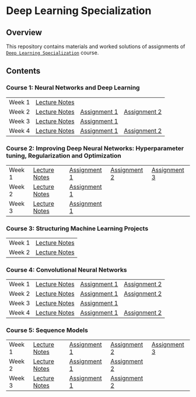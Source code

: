 # Deep Learning Specialization

## Overview
This repository contains materials and worked solutions of assignments of [`Deep Learning Specialization`](https://www.coursera.org/specializations/deep-learning) course.

## Contents

### Course 1: Neural Networks and Deep Learning

<table>
<tr>
    <td>Week 1</td>
    <td><a href="https://github.com/jihoon1990/Coursera_Deep_Learning/tree/master/Course_1_-_Neural_Networks_and_Deep_Learning/Week_1">Lecture Notes</a></td>
    <td></td>
    <td></td>
</tr>
<tr>
    <td>Week 2</td>
    <td><a href="https://github.com/jihoon1990/Coursera_Deep_Learning/tree/master/Course_1_-_Neural_Networks_and_Deep_Learning/Week_2">Lecture Notes</a></td>
    <td><a href="https://nbviewer.jupyter.org/github/jihoon1990/Coursera_Deep_Learning/blob/master/Course_1_-_Neural_Networks_and_Deep_Learning/Week_2/assignment/Python_Basics_with_Numpy_v3.ipynb">Assignment 1</a></td>
    <td><a href="https://nbviewer.jupyter.org/github/jihoon1990/Coursera_Deep_Learning/blob/master/Course_1_-_Neural_Networks_and_Deep_Learning/Week_2/assignment/Logistic_Regression_with_a_Neural_Network_Mindset_v3.ipynb">Assignment 2</a></td>
</tr>
<tr>
    <td>Week 3</td>
    <td><a href="https://github.com/jihoon1990/Coursera_Deep_Learning/tree/master/Course_1_-_Neural_Networks_and_Deep_Learning/Week_3">Lecture Notes</a></td>
    <td><a href="https://nbviewer.jupyter.org/github/jihoon1990/Coursera_Deep_Learning/blob/master/Course_1_-_Neural_Networks_and_Deep_Learning/Week_3/assignment/Planar_data_classification_with_one_hidden_layer_v3.ipynb">Assignment 1</a></td>
    <td></td>
</tr>
<tr>
    <td>Week 4</td>
    <td><a href="https://github.com/jihoon1990/Coursera_Deep_Learning/tree/master/Course_1_-_Neural_Networks_and_Deep_Learning/Week_4">Lecture Notes</a></td>
    <td><a href="https://nbviewer.jupyter.org/github/jihoon1990/Coursera_Deep_Learning/blob/master/Course_1_-_Neural_Networks_and_Deep_Learning/Week_4/assignment/Building_your_Deep_Neural_Network_-_Step_by_Step_v3.ipynb">Assignment 1</a></td>
    <td><a href="https://nbviewer.jupyter.org/github/jihoon1990/Coursera_Deep_Learning/blob/master/Course_1_-_Neural_Networks_and_Deep_Learning/Week_4/assignment/Deep_Neural_Network_-_Application_v3.ipynb">Assignment 2</a></td>
</tr>
</table>

### Course 2: Improving Deep Neural Networks: Hyperparameter tuning, Regularization and Optimization

<table>
<tr>
    <td>Week 1</td>
    <td><a href="https://github.com/jihoon1990/Coursera_Deep_Learning/tree/master/Course_2_-_Improving_Deep_Neural_Networks/Week_1">Lecture Notes</a></td>
    <td><a href="https://nbviewer.jupyter.org/github/jihoon1990/Coursera_Deep_Learning/blob/master/Course_2_-_Improving_Deep_Neural_Networks/Week_1/assignment/Initialization.ipynb">Assignment 1</a></td>
    <td><a href="https://nbviewer.jupyter.org/github/jihoon1990/Coursera_Deep_Learning/blob/master/Course_2_-_Improving_Deep_Neural_Networks/Week_1/assignment/Regularization.ipynb">Assignment 2</a></td>
    <td><a href="https://nbviewer.jupyter.org/github/jihoon1990/Coursera_Deep_Learning/blob/master/Course_2_-_Improving_Deep_Neural_Networks/Week_1/assignment/Gradient_Checking.ipynb">Assignment 3</a></td>
</tr>
<tr>
    <td>Week 2</td>
    <td><a href="https://github.com/jihoon1990/Coursera_Deep_Learning/tree/master/Course_2_-_Improving_Deep_Neural_Networks/Week_2">Lecture Notes</a></td>
    <td><a href="https://nbviewer.jupyter.org/github/jihoon1990/Coursera_Deep_Learning/blob/master/Course_2_-_Improving_Deep_Neural_Networks/Week_2/assignment/Optimization_methods.ipynb">Assignment 1</a></td>
</tr>
<tr>
    <td>Week 3</td>
    <td><a href="https://github.com/jihoon1990/Coursera_Deep_Learning/tree/master/Course_2_-_Improving_Deep_Neural_Networks/Week_3">Lecture Notes</a></td>
    <td><a href="https://nbviewer.jupyter.org/github/jihoon1990/Coursera_Deep_Learning/blob/master/Course_2_-_Improving_Deep_Neural_Networks/Week_3/assignment/Tensorflow_Tutorial.ipynb">Assignment 1</a></td>
</tr>
</table>

### Course 3: Structuring Machine Learning Projects

<table>
<tr>
<tr>
    <td>Week 1</td>
    <td><a href="https://github.com/jihoon1990/Coursera_Deep_Learning/tree/master/Course_3_-_Structuring_Machine_Learning_Projects/Week_1">Lecture Notes</a></td>
</tr>
</tr>
<tr>
    <td>Week 2</td>
    <td><a href="https://github.com/jihoon1990/Coursera_Deep_Learning/tree/master/Course_3_-_Structuring_Machine_Learning_Projects/Week_2">Lecture Notes</a></td>
</tr>
</table>

### Course 4: Convolutional Neural Networks

<table>
<tr>
    <td>Week 1</td>
    <td><a href="https://github.com/jihoon1990/Coursera_Deep_Learning/tree/master/Course_4_-_Convolutional_Neural_Networks/Week_1">Lecture Notes</a></td>
    <td><a href="http://nbviewer.jupyter.org/github/jihoon1990/Coursera_Deep_Learning/blob/master/Course_4_-_Convolutional_Neural_Networks/Week_1/assignment/Convolution_model_-_Step_by_Step_-_v2.ipynb">Assignment 1</a></td>
    <td><a href="https://github.com/jihoon1990/Coursera_Deep_Learning/blob/master/Course_4_-_Convolutional_Neural_Networks/Week_1/assignment/Convolution_model_-_Application_-_v1.ipynb">Assignment 2</a></td>
</tr>
<tr>
    <td>Week 2</td>
    <td><a href="https://github.com/jihoon1990/Coursera_Deep_Learning/tree/master/Course_4_-_Convolutional_Neural_Networks/Week_2">Lecture Notes</a></td>
    <td><a href="http://nbviewer.jupyter.org/github/jihoon1990/Coursera_Deep_Learning/blob/master/Course_4_-_Convolutional_Neural_Networks/Week_2/assignment/Residual_Networks_-_v2.ipynb">Assignment 1</a></td>
    <td><a href="http://nbviewer.jupyter.org/github/jihoon1990/Coursera_Deep_Learning/blob/master/Course_4_-_Convolutional_Neural_Networks/Week_2/assignment/Keras_-_Tutorial_-_Happy_House_v2.ipynb">Assignment 2</a></td>
</tr>
<tr>
    <td>Week 3</td>
    <td><a href="https://github.com/jihoon1990/Coursera_Deep_Learning/tree/master/Course_4_-_Convolutional_Neural_Networks/Week_3">Lecture Notes</a></td>
    <td><a href="http://nbviewer.jupyter.org/github/jihoon1990/Coursera_Deep_Learning/blob/master/Course_4_-_Convolutional_Neural_Networks/Week_3/assignment/Autonomous_driving_application_-_Car_detection_-_v1.ipynb">Assignment 1</a></td>
</tr>
<tr>
    <td>Week 4</td>
    <td><a href="https://github.com/jihoon1990/Coursera_Deep_Learning/tree/master/Course_4_-_Convolutional_Neural_Networks/Week_4">Lecture Notes</a></td>
    <td><a href="http://nbviewer.jupyter.org/github/jihoon1990/Coursera_Deep_Learning/blob/master/Course_4_-_Convolutional_Neural_Networks/Week_4/assignment/Art_Generation_with_Neural_Style_Transfer_-_v2.ipynb">Assignment 1</a></td>
    <td><a href="http://nbviewer.jupyter.org/github/jihoon1990/Coursera_Deep_Learning/blob/master/Course_4_-_Convolutional_Neural_Networks/Week_4/assignment/Face_Recognition_for_the_Happy_House_-_v3.ipynb">Assignment 2</a></td>
</tr>
</table>

### Course 5: Sequence Models

<table>
<tr>
    <td>Week 1</td>
    <td><a href="https://github.com/jihoon1990/Coursera_Deep_Learning/tree/master/Course_5_-_Sequence_Models/Week_1">Lecture Notes</a></td>
    <td><a href="http://nbviewer.jupyter.org/github/jihoon1990/Coursera_Deep_Learning/blob/master/Course_5_-_Sequence_Models/Week_1/assignment/Building_a_Recurrent_Neural_Network_-_Step_by_Step_-_v3.ipynb">Assignment 1</a></td>
    <td><a href="http://nbviewer.jupyter.org/github/jihoon1990/Coursera_Deep_Learning/blob/master/Course_5_-_Sequence_Models/Week_1/assignment/Dinosaurus_Island_-_Character_level_language_model_final_-_v3.ipynb">Assignment 2</a></td>
    <td><a href="http://nbviewer.jupyter.org/github/jihoon1990/Coursera_Deep_Learning/blob/master/Course_5_-_Sequence_Models/Week_1/assignment/Improvise_a_Jazz_Solo_with_an_LSTM_Network_-_v1.ipynb">Assignment 3</a></td>
</tr>
<tr>
    <td>Week 2</td>
    <td><a href="">Lecture Notes</a></td>
    <td><a href="http://nbviewer.jupyter.org/github/jihoon1990/Coursera_Deep_Learning/blob/master/Course_5_-_Sequence_Models/Week_2/assignment/Operations_on_word_vectors_-_v2.ipynb">Assignment 1</a></td>
    <td><a href="http://nbviewer.jupyter.org/github/jihoon1990/Coursera_Deep_Learning/blob/master/Course_5_-_Sequence_Models/Week_2/assignment/Emojify_-_v2.ipynb">Assignment 2</a></td>
</tr>
<tr>
    <td>Week 3</td>
    <td><a href="https://github.com/jihoon1990/Coursera_Deep_Learning/tree/master/Course_5_-_Sequence_Models/Week_3">Lecture Notes</a></td>
    <td><a href="http://nbviewer.jupyter.org/github/jihoon1990/Coursera_Deep_Learning/blob/master/Course_5_-_Sequence_Models/Week_3/assignment/Neural_machine_translation_with_attention_-_v3.ipynb">Assignment 1</a></td>
    <td><a href="https://github.com/jihoon1990/Coursera_Deep_Learning/blob/master/Course_5_-_Sequence_Models/Week_3/assignment/Trigger_word_detection_-_v1.ipynb">Assignment 2</a></td>
</tr>
</table>